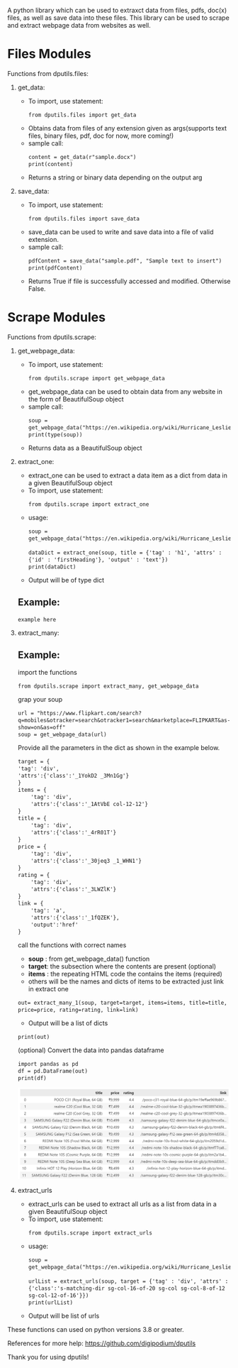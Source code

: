 A python library which can be used to extraxct data from files, pdfs, doc(x) files, as well as save data into these files. This library can be used to scrape and extract webpage data from websites as well.

# Files Modules

Functions from dputils.files:
1. get_data: 
    - To import, use statement: 
        ```python3
        from dputils.files import get_data
        ``` 
    - Obtains data from files of any extension given as args(supports text files, binary files, pdf, doc for now, more coming!)
    - sample call:
        ```python3
        content = get_data(r"sample.docx")
        print(content)
        ```
    - Returns a string or binary data depending on the output arg

2. save_data:
    - To import, use statement:
         ```python3
        from dputils.files import save_data
        ```
    - save_data can be used to write and save data into a file of valid   extension.
    - sample call: 
         ```python3
        pdfContent = save_data("sample.pdf", "Sample text to insert")
        print(pdfContent)
        ```
    - Returns True if file is successfully accessed and modified. Otherwise False.

# Scrape Modules
Functions from dputils.scrape:
1. get_webpage_data:
    - To import, use statement: 
         ```python3
        from dputils.scrape import get_webpage_data
        ```
    - get_webpage_data can be used to obtain data from any website in the   form of BeautifulSoup object
    - sample call: 
        ```python3
        soup = get_webpage_data("https://en.wikipedia.org/wiki/Hurricane_Leslie_(2018)")
        print(type(soup))
        ```
    - Returns data as a BeautifulSoup object

2. extract_one:
    - extract_one can be used to extract a data item as a dict from data in a given BeautifulSoup object
    - To import, use statement: 
        ```python3
        from dputils.scrape import extract_one
        ```
    - usage: 
        ```python3
        soup = get_webpage_data("https://en.wikipedia.org/wiki/Hurricane_Leslie_(2018)")

        dataDict = extract_one(soup, title = {'tag' : 'h1', 'attrs' : {'id' : 'firstHeading'}, 'output' : 'text'})
        print(dataDict)
        ```
    - Output will be of type dict

    ## Example:
    ```python3
    example here
    ```
3. extract_many:

    ## Example:
    import the functions
    ```python3
    from dputils.scrape import extract_many, get_webpage_data
    ```
    grap your soup
    ```python3
    url = "https://www.flipkart.com/search?q=mobiles&otracker=search&otracker1=search&marketplace=FLIPKART&as-show=on&as=off"
    soup = get_webpage_data(url)
    ```
    Provide all the parameters in the dict as shown in the example below.
    ```python3
    target = {
    'tag': 'div',
    'attrs':{'class':'_1YokD2 _3Mn1Gg'}
    }
    items = {
        'tag': 'div',
        'attrs':{'class':'_1AtVbE col-12-12'}
    }
    title = {
        'tag': 'div',
        'attrs':{'class':'_4rR01T'}
    }
    price = {
        'tag': 'div',
        'attrs':{'class':'_30jeq3 _1_WHN1'}
    }
    rating = {
        'tag': 'div',
        'attrs':{'class':'_3LWZlK'}
    }
    link = {
        'tag': 'a',
        'attrs':{'class':'_1fQZEK'},
        'output':'href'
    }
    ```
    call the functions with correct names
    - **soup** : from get_webpage_data() function
    - **target**: the subsection where the contents are present (optional)
    - **items** : the repeating HTML code the contains the items (required)
    - others will be the names and dicts of items to be extracted just link in extract one
    ```python3
    out= extract_many_1(soup, target=target, items=items, title=title, price=price, rating=rating, link=link)
    ```
    - Output will be a list of dicts
    ```python3
    print(out)
    ```
    (optional) Convert the data into pandas dataframe
    ```python3
    import pandas as pd
    df = pd.DataFrame(out)
    print(df)
    ```
    <img src="https://github.com/digipodium/dputils/blob/main/imgs/outputdf.png">

4. extract_urls
    - extract_urls can be used to extract all urls as a list from data in a given BeautifulSoup object
    - To import, use statement: 
        ```python3
        from dputils.scrape import extract_urls
        ```
    - usage: 
        ```python3
        soup = get_webpage_data("https://en.wikipedia.org/wiki/Hurricane_Leslie_(2018)")

        urlList = extract_urls(soup, target = {'tag' : 'div', 'attrs' : {'class':'s-matching-dir sg-col-16-of-20 sg-col sg-col-8-of-12 sg-col-12-of-16'}})
        print(urlList)
        ```
    - Output will be list of urls

These functions can used on python versions 3.8 or greater.

References for more help: https://github.com/digipodium/dputils

Thank you for using dputils!